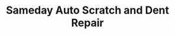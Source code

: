 ---
title: "Sameday Auto Scratch and Dent Repair"
url: /olympia/sameday-auto-scratch-and-dent-repair/
shop: Autowerkstatt
---